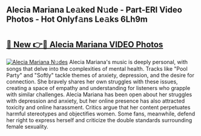 ## Alecia Mariana Le𝚊ked N𝚞de - Part-ERl Video Photos - Hot Onlyf𝚊ns Le𝚊ks 6Lh9m

# <h2><a href="http://ab32512.deff.icu/?id=Alecia+Mariana">🔗 New 👉🔴 Alecia Mariana VIDEO Photos</a></h2>

[![Alecia Mariana N𝚞des](https://i.imgur.com/rIISA9y.gif)](http://ab32512.deff.icu/?id=Alecia+Mariana)
Alecia Mariana's music is deeply personal, with songs that delve into the complexities of mental health. Tracks like "Pool Party" and "Softly" tackle themes of anxiety, depression, and the desire for connection. She bravely shares her own struggles with these issues, creating a space of empathy and understanding for listeners who grapple with similar challenges. Alecia Mariana has been open about her struggles with depression and anxiety, but her online presence has also attracted toxicity and online harassment. Critics argue that her content perpetuates harmful stereotypes and objectifies women. Some fans, meanwhile, defend her right to express herself and criticize the double standards surrounding female sexuality.
